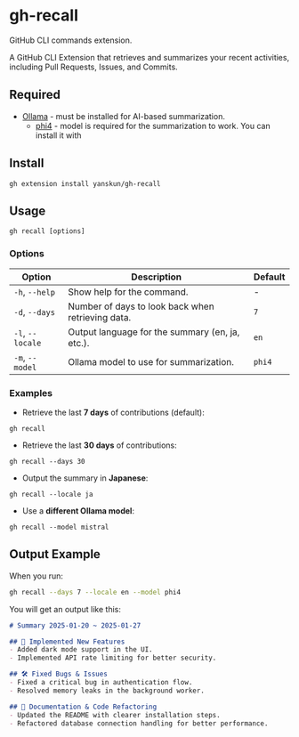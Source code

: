 # gh-recall

GitHub CLI commands extension.

A GitHub CLI Extension that retrieves and summarizes your recent activities, including Pull Requests, Issues, and Commits.

## Required

- [Ollama](https://ollama.com/) - must be installed for AI-based summarization.
  - [phi4](https://ollama.com/library/phi4) - model is required for the summarization to work. You can install it with

## Install

```shell
gh extension install yanskun/gh-recall
```

## Usage

```shell
gh recall [options]
```

### Options

| Option           | Description                                       | Default |
| ---------------- | ------------------------------------------------- | ------- |
| `-h`, `--help`   | Show help for the command.                        | -       |
| `-d`, `--days`   | Number of days to look back when retrieving data. | `7`     |
| `-l`, `--locale` | Output language for the summary (en, ja, etc.).   | `en`    |
| `-m`, `--model`  | Ollama model to use for summarization.            | `phi4`  |

### Examples

- Retrieve the last **7 days** of contributions (default):

```shell
gh recall
```

- Retrieve the last **30 days** of contributions:

```shell
gh recall --days 30
```

- Output the summary in **Japanese**:

```shell
gh recall --locale ja
```

- Use a **different Ollama model**:

```shell
gh recall --model mistral
```

## Output Example

When you run:

```bash
gh recall --days 7 --locale en --model phi4
```

You will get an output like this:

```markdown
# Summary 2025-01-20 ~ 2025-01-27

## 🚀 Implemented New Features
- Added dark mode support in the UI.
- Implemented API rate limiting for better security.

## 🛠 Fixed Bugs & Issues
- Fixed a critical bug in authentication flow.
- Resolved memory leaks in the background worker.

## 📖 Documentation & Code Refactoring
- Updated the README with clearer installation steps.
- Refactored database connection handling for better performance.
```
